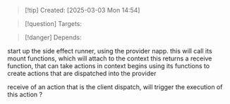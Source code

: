 
>[!tip] Created: [2025-03-03 Mon 14:54]

>[!question] Targets: 

>[!danger] Depends: 

start up the side effect runner, using the provider napp.
	this will call its mount functions, which will attach to the context
this returns a receive function, that can take actions in
context begins using its functions to create actions that are dispatched into the provider



receive of an action that is the client dispatch, will trigger the execution of this action ?